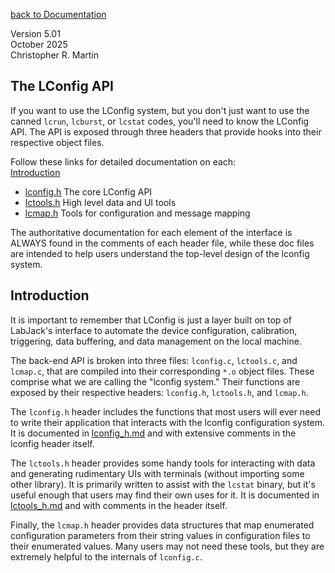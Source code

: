 [back to Documentation](documentation.md)

Version 5.01  
October 2025  
Christopher R. Martin  

##  <a name='top'></a> The LConfig API
If you want to use the LConfig system, but you don't just want to use the canned `lcrun`, `lcburst`, or `lcstat` codes, you'll need to know the LConfig API.  The API is exposed through three headers that provide hooks into their respective object files.

Follow these links for detailed documentation on each:  
[Introduction](#intro)  
- [lconfig.h](lconfig_h.md) The core LConfig API  
- [lctools.h](lctools_h.md) High level data and UI tools  
- [lcmap.h](lcmap_h.md) Tools for configuration and message mapping  

The authoritative documentation for each element of the interface is ALWAYS found in the comments of each header file, while these doc files are intended to help users understand the top-level design of the lconfig system.

## <a name=intro></a>Introduction
It is important to remember that LConfig is just a layer built on top of LabJack's interface to automate the device configuration, calibration, triggering, data buffering, and data management on the local machine.

The back-end API is broken into three files: `lconfig.c`, `lctools.c`, and `lcmap.c`, that are compiled into their corresponding `*.o` object files.  These comprise what we are calling the "lconfig system."  Their functions are exposed by their respective headers: `lconfig.h`, `lctools.h`, and `lcmap.h`.

The `lconfig.h` header includes the functions that most users will ever need to write their application that interacts with the lconfig configuration system.  It is documented in [lconfig_h.md](lconfig_h.md) and with extensive comments in the lconfig header itself.

The `lctools.h` header provides some handy tools for interacting with data and generating rudimentary UIs with terminals (without importing some other library).  It is primarily written to assist with the `lcstat` binary, but it's useful enough that users may find their own uses for it.  It is documented in [lctools_h.md](lctools_h.md) and with comments in the header itself.

Finally, the `lcmap.h` header provides data structures that map enumerated configuration parameters from their string values in configuration files to their enumerated values.  Many users may not need these tools, but they are extremely helpful to the internals of `lconfig.c`.

